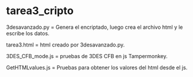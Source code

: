 # tarea3_cripto

3desavanzado.py = Genera el encriptado, luego crea el archivo html y le escribe los datos.

tarea3.html = html creado por 3desavanzado.py.

3DES_CFB_mode.js = pruebas de 3DES CFB en js Tampermonkey.

GetHTMLvalues.js = Pruebas para obtener los valores del html desde el js.

